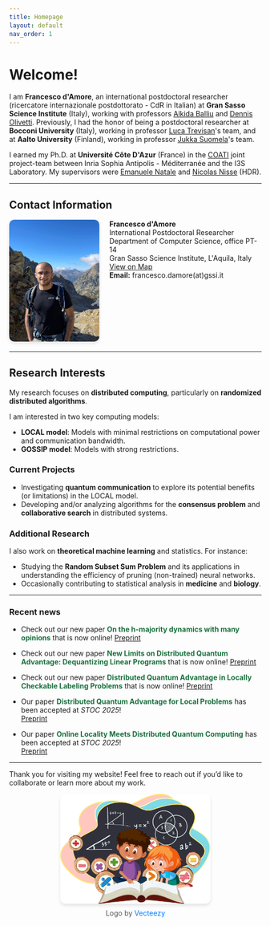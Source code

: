 ```yaml
---
title: Homepage
layout: default
nav_order: 1
---
```


# Welcome!

I am **Francesco d'Amore**, an international postdoctoral researcher (ricercatore internazionale postdottorato - CdR in Italian) at **Gran Sasso Science Institute** (Italy), working with professors [Alkida Balliu](https://alkida.net/) and [Dennis Olivetti](https://olidennis.github.io/).
Previously, I had the honor of being a postdoctoral researcher at **Bocconi University** (Italy), working in professor [Luca Trevisan](https://lucatrevisan.github.io/)'s team, and at **Aalto University** (Finland), working in professor [Jukka Suomela](https://jukkasuomela.fi/)'s team.  

I earned my Ph.D. at **Université Côte D'Azur** (France) in the [COATI](https://team.inria.fr/coati/) joint project-team between Inria Sophia Antipolis - Méditerranée and the I3S Laboratory. My supervisors were [Emanuele Natale](https://natema.github.io/ema-webpage/) and [Nicolas Nisse](http://www-sop.inria.fr/members/Nicolas.Nisse/) (HDR).

---

## Contact Information

<div style="display: flex; align-items: flex-start; gap: 20px; margin-bottom: 20px;">
  <img src="./assets/images/mercantour.jpg" alt="Parc national du Mercantour" style="width: 180px; border-radius: 10px; box-shadow: 0 4px 6px rgba(0, 0, 0, 0.1);"/>
  <div>
    <strong>Francesco d'Amore</strong><br>
    International Postdoctoral Researcher<br>
    Department of Computer Science, office PT-14<br>
    Gran Sasso Science Institute, L'Aquila, Italy<br>
    <a href="https://maps.app.goo.gl/QWWZPcZBChf3x9BR6">View on Map</a><br>
    <strong>Email:</strong> francesco.damore<span>(at)</span>gssi.it
  </div>
</div>

---

## Research Interests

My research focuses on **distributed computing**, particularly on **randomized distributed algorithms**.  

I am interested in two key computing models:
- **LOCAL model**: Models with minimal restrictions on computational power and communication bandwidth.
- **GOSSIP model**: Models with strong restrictions.

### Current Projects
- Investigating **quantum communication** to explore its potential benefits (or limitations) in the LOCAL model.
- Developing and/or analyzing algorithms for the **consensus problem** and **collaborative search** in distributed systems.

### Additional Research
I also work on **theoretical machine learning** and statistics. For instance:
- Studying the **Random Subset Sum Problem** and its applications in understanding the efficiency of pruning (non-trained) neural networks.  
- Occasionally contributing to statistical analysis in **medicine** and **biology**.

---

### Recent news

- Check out our new paper **<span style="color:#196f3d">On the h-majority dynamics with many opinions</span>**  that is now online!
[Preprint](https://arxiv.org/abs/2506.20218)

- Check out our new paper **<span style="color:#196f3d">New Limits on Distributed Quantum Advantage: Dequantizing Linear Programs</span>**  that is now online!
[Preprint](https://arxiv.org/abs/2506.07574)

- Check out our new paper **<span style="color:#196f3d">Distributed Quantum Advantage in Locally Checkable Labeling Problems</span>**  that is now online!
[Preprint](https://arxiv.org/abs/2504.05191)

- Our paper **<span style="color:#196f3d">Distributed Quantum Advantage for Local Problems</span>** has been accepted at *STOC 2025*!    
[Preprint](https://arxiv.org/abs/2411.03240)

- Our paper **<span style="color:#196f3d">Online Locality Meets Distributed Quantum Computing</span>** has been accepted at *STOC 2025*!    
[Preprint](https://arxiv.org/abs/2403.01903)

---

Thank you for visiting my website! Feel free to reach out if you’d like to collaborate or learn more about my work.

<div style="display: flex; flex-direction: column; align-items: center; gap: 10px; margin-bottom: 20px;">
  <!-- Image -->
  <img src="./assets/images/motto.png" alt="my-mood" style="width: 300px; border-radius: 10px; box-shadow: 0 4px 6px rgba(0, 0, 0, 0.1);"/>

  <!-- Credit Text -->
  <div style="text-align: center; font-size: 14px; color: #555;">
    Logo by <a href="https://www.vecteezy.com/" target="_blank" style="color: #007BFF; text-decoration: none;">Vecteezy</a>
  </div>
</div>
